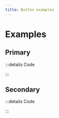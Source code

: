 ```yaml
---
title: Button examples
---
```


# Examples

## Primary

<PreviewIframe src="./stories/story-primary.html" />

:::details Code

<SimpleTabs :items="['app.twig']">
  <template #content-1>

<<< ./components/atoms/Button/stories/app-primary.twig

  </template>
</SimpleTabs>

:::

## Secondary

<PreviewIframe src="./stories/story-secondary.html" />

:::details Code

<SimpleTabs :items="['app.twig']">
  <template #content-1>

<<< ./components/atoms/Button/stories/app-secondary.twig

  </template>
</SimpleTabs>

:::

